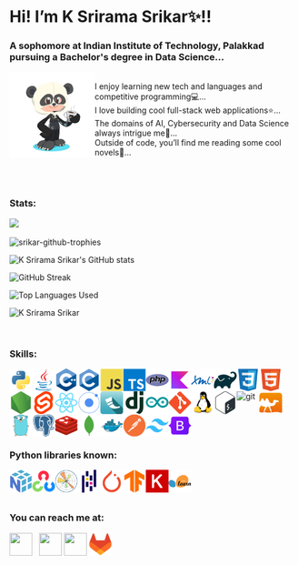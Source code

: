 # Hi! I’m K Srirama Srikar✨!!
<h3> A sophomore at Indian Institute of Technology, Palakkad pursuing a Bachelor's degree in Data Science...</h3>
<div><p> <img width="150" align='left' src="Octocat/octocat-newbetter.png"></p>
<br>
I enjoy learning new tech and languages and competitive programming💻...<br>
I love building cool full-stack web applications⭐...<br>
The domains of AI, Cybersecurity and Data Science always intrigue me🎯...<br>
Outside of code, you’ll find me reading some cool novels📄...<br></div>


<br><br>

### Stats:

![](https://komarev.com/ghpvc/?username=k-srirama-srikar&color=blueviolet&style=plastic&label=PROFILE+VIEWS)
<br>

<!---<p align="left>

![github-stats](https://stats.dooboo.io/api/github-stats?login=k-srirama-srikar)

    
</p>--->

<p align="left"> <img src="https://github-profile-trophy.vercel.app/?username=k-srirama-srikar&theme=darkhub&margin-w=6&title=-Issues,-Reviews" alt="srikar-github-trophies" /></p>


<p align="left">
    <img src="https://github-readme-stats.vercel.app/api?username=k-srirama-srikar&show_icons=true&theme=vision-friendly-dark&border_radius=30" alt="K Srirama Srikar's GitHub stats" />
</p>

<p align="left">
    <img src="https://github-readme-streak-stats.herokuapp.com?user=k-srirama-srikar&theme=highcontrast&border_radius=30" alt="GitHub Streak" />
</p>



<!--- <p align="left"> 
<a href="https://leetcode.com/k_srirama_srikar/"><img width="48%" src="https://leetcode.card.workers.dev/k_srirama_srikar?theme=dark&font=baloo&extension=null&border=2&border_radius=8"></a>
</p> --->


<p align="left">
    <img src="https://github-readme-stats.vercel.app/api/top-langs/?username=k-srirama-srikar&size_weight=0.5&count_weight=0.5&theme=vision-friendly-dark&langs_count=12&layout=donut-vertical&border_radius=30&hide=G-code,Gnuplot" alt="Top Languages Used" />
</p>

<p align="left">
<img src="https://github-profile-summary-cards.vercel.app/api/cards/profile-details?username=k-srirama-srikar&theme=nord_dark&borderradius=30" alt="K Srirama Srikar" />
</p>



<br>


### Skills:
<div>
    <a href="https://www.python.org/" target="_blank" rel="noreferrer"><img align="left" alt="python" width="40px" height="40px" src="https://raw.githubusercontent.com/devicons/devicon/6910f0503efdd315c8f9b858234310c06e04d9c0/icons/python/python-original.svg" /></a>
    <a href="https://www.java.com/en/" target="_blank" rel="noreferrer"><img align="left" alt="java" width="40px"  height="40px" src="https://github.com/devicons/devicon/blob/master/icons/java/java-original.svg" /></a>
    <a href="https://gcc.gnu.org/" target="_blank" rel="noreferrer"><img align="left" alt="cpp" width="40px" height="40px"  src="https://github.com/devicons/devicon/blob/master/icons/cplusplus/cplusplus-original.svg" /></a>
    <a href="https://gcc.gnu.org/" target="_blank" rel="noreferrer"><img align="left" alt="c" width="40px" src="https://github.com/devicons/devicon/blob/master/icons/c/c-original.svg" /></a><a href="https://developer.mozilla.org/en-US/docs/Web/JavaScript" target="_blank" rel="noreferrer"><img align="left" alt="js" width="40px" height="40px"  src="https://github.com/devicons/devicon/blob/master/icons/javascript/javascript-original.svg" /></a>
    <a href="https://www.typescriptlang.org/" target="_blank" rel="noreferrer"><img align="left" alt="ts" width="40px" height="40px"  src="https://github.com/devicons/devicon/blob/master/icons/typescript/typescript-original.svg" /></a>
    <a href="https://php.net" target="_blank" rel="noreferrer"><img align="left" alt="php" width="40px" height="40px"  src="https://github.com/devicons/devicon/blob/master/icons/php/php-original.svg" /></a>
    <a href="https://kotlinlang.org/" target="_blank" rel="noreferrer"><img align="left" alt="kotlin" width="40px" height="40px"  src="https://github.com/devicons/devicon/blob/master/icons/kotlin/kotlin-original.svg" /></a>
    <a href="https://developer.mozilla.org/en-US/docs/Web/XML" target="_blank" rel="noreferrer"><img align="left" alt="xml" width="40px"  height="40px" src="https://github.com/devicons/devicon/blob/master/icons/xml/xml-original.svg" /></a>
    <a href="https://gradle.org/" target="_blank" rel="noreferrer"><img align="left" alt="gradle" width="40px" height="40px"  src="https://github.com/devicons/devicon/blob/master/icons/gradle/gradle-original.svg" /></a>
    <a href="https://developer.mozilla.org/en-US/docs/Web/CSS" target="_blank" rel="noreferrer"><img align="left" alt="css" width="40px"  height="40px" src="https://github.com/devicons/devicon/blob/master/icons/css3/css3-original.svg" /></a>
    <a href="https://developer.mozilla.org/en-US/docs/Web/HTML" target="_blank" rel="noreferrer"><img align="left" alt="html" width="40px"  height="40px" src="https://github.com/devicons/devicon/blob/master/icons/html5/html5-original.svg" /></a>
    <a href="https://nodejs.org/en" target="_blank" rel="noreferrer"><img align="left" alt="nodejs" width="40px"  height="40px" src="https://github.com/devicons/devicon/blob/master/icons/nodejs/nodejs-original.svg" /></a>
    <a href="https://svelte.dev/" target="_blank" rel="noreferrer"><img align="left" alt="svelte" width="40px" src="https://github.com/devicons/devicon/blob/master/icons/svelte/svelte-original.svg" /></a>
    <a href="https://react.dev/" target="_blank" rel="noreferrer"><img align="left" alt="ionic" width="40px"  height="40px" src="https://github.com/devicons/devicon/blob/master/icons/react/react-original.svg" /></a>
    <a href="https://ionicframework.com/" target="_blank" rel="noreferrer"><img align="left" alt="ionic" width="40px"  height="40px" src="https://github.com/devicons/devicon/blob/master/icons/ionic/ionic-original.svg" /></a>
    <a href="https://flask.palletsprojects.com/en/3.0.x/" target="_blank" rel="noreferrer"><img align="left" alt="flask" width="40px" height="40px"  src="flask.png" /></a>
    <a href="https://www.djangoproject.com/" target="_blank" rel="noreferrer"><img align="left" alt="django" width="40px" height="40px"  src="https://github.com/devicons/devicon/blob/master/icons/django/django-plain.svg" /></a>
    <a href="https://www.arduino.cc/" target="_blank" rel="noreferrer"><img align="left" alt="arduino" width="40px"  height="40px" src="https://github.com/devicons/devicon/blob/master/icons/arduino/arduino-original.svg" /></a>
    <a href="https://git-scm.com/" target="_blank" rel="noreferrer"><img align="left" alt="git" width="40px" height="40px"  src="https://github.com/devicons/devicon/blob/master/icons/git/git-original.svg" /></a>
    <a href="https://www.linux.org/" target="_blank" rel="noreferrer"><img align="left" alt="git" width="40px" height="40px"  src="https://github.com/devicons/devicon/blob/master/icons/linux/linux-original.svg" /></a>
    <a href="https://www.gnu.org/software/bash/" target="_blank" rel="noreferrer"><img align="left" alt="git" width="40px" height="40px"  src="https://github.com/devicons/devicon/blob/master/icons/bash/bash-original.svg" /></a>
    <a href="https://www.rust-lang.org/" target="_blank" rel="noreferrer"><img align="left" alt="git" width="40px" height="40px"  src="https://www.rust-lang.org/logos/rust-logo-512x512.png" /></a>
    <a href="https://ocaml.org/" target="_blank" rel="noreferrer"><img align="left" alt="git" width="40px" height="40px"  src="https://github.com/devicons/devicon/blob/master/icons/ocaml/ocaml-original.svg" /></a>
    <a href="https://go.dev/" target="_blank" rel="noreferrer"><img align="left" alt="go" width="40px" height="40px"  src="https://github.com/devicons/devicon/blob/master/icons/go/go-original.svg" /></a>
    <a href="https://www.postgresql.org/" target="_blank" rel="noreferrer"><img align="left" alt="postgres" width="40px" height="40px"  src="https://github.com/devicons/devicon/blob/master/icons/postgresql/postgresql-plain.svg" /></a>
    <a href="https://redis.io/" target="_blank" rel="noreferrer"><img align="left" alt="redis" width="40px" height="40px"  src="https://github.com/devicons/devicon/blob/master/icons/redis/redis-original.svg" /></a>
    <a href="https://www.mongodb.com/" target="_blank" rel="noreferrer"><img align="left" alt="mongodb" width="40px" height="40px"  src="https://github.com/devicons/devicon/blob/master/icons/mongodb/mongodb-plain.svg" /></a>
    <a href="https://www.docker.com/" target="_blank" rel="noreferrer"><img align="left" alt="docker" width="40px" height="40px"  src="https://github.com/devicons/devicon/blob/master/icons/docker/docker-original.svg" /></a>
    <a href="https://www.postman.com/" target="_blank" rel="noreferrer"><img align="left" alt="postman" width="40px" height="40px"  src="https://github.com/devicons/devicon/blob/master/icons/postman/postman-original.svg" /></a>
    <a href="https://tailwindcss.com/" target="_blank" rel="noreferrer"><img align="left" alt="tailwind" width="40px" height="40px"  src="https://github.com/devicons/devicon/blob/master/icons/tailwindcss/tailwindcss-original.svg" /></a>
    <a href="https://getbootstrap.com/" target="_blank" rel="noreferrer"><img align="left" alt="bootstrap" width="40px" height="40px"  src="https://github.com/devicons/devicon/blob/master/icons/bootstrap/bootstrap-original.svg" /></a>
</div>

<br><br>
<br>
<br><br>
<br><br>
### Python libraries known:
<div><p align="left">
<a href="https://numpy.org/"><img align="left" alt="numpy" width="40px" height="40px" src="https://github.com/devicons/devicon/blob/master/icons/numpy/numpy-original.svg" /></a>
<a href="https://opencv.org/"><img align="left" alt="opencv" width="40px" height="40px" src="https://github.com/devicons/devicon/blob/master/icons/opencv/opencv-original.svg" /></a>
<a href="https://matplotlib.org/"><img align="left" alt="matplotlib" width="40px" height="40px" src="https://github.com/devicons/devicon/blob/master/icons/matplotlib/matplotlib-original.svg" /></a>
<a href="https://pandas.pydata.org/"><img align="left" alt="pandas" width="40px" height="40px" src="https://github.com/devicons/devicon/blob/master/icons/pandas/pandas-original.svg" /></a>
<a href="https://pytorch.org/"><img align="left" alt="pytorch" width="40px" height="40px" src="https://github.com/devicons/devicon/blob/master/icons/pytorch/pytorch-original.svg" /></a>
<a href="https://www.tensorflow.org/"><img align="left" alt="tensorflow" width="40px" height="40px" src="https://github.com/devicons/devicon/blob/master/icons/tensorflow/tensorflow-original.svg" /></a>
<a href="https://keras.io/"><img align="left" alt="keras" width="40px" height="40px" src="https://github.com/devicons/devicon/blob/master/icons/keras/keras-original.svg" /></a>
<a href="https://scikit-learn.org/stable/"><img align="left" alt="scikit-learn" width="40px" height="40px" src="https://github.com/devicons/devicon/blob/master/icons/scikitlearn/scikitlearn-original.svg" /></a></p></div>

<br>
<br><br>
<h3>You can reach me at:</h3>
<a href="https://discord.com/users/1142830122391572521"><img align="center" src = "https://cdn.prod.website-files.com/6257adef93867e50d84d30e2/636e0a69f118df70ad7828d4_icon_clyde_blurple_RGB.svg" height=40 width=40></a>
&nbsp;
<a href="https://in.linkedin.com/in/kakaraparty-srirama-srikar-b6257b28a"><img align="center" src="https://github.com/rahuldkjain/github-profile-readme-generator/blob/master/src/images/icons/Social/linked-in-alt.svg"height=40 width=40></a>
<a href="https://www.kaggle.com/ksriramasrikar"><img align="center" src="https://github.com/rahuldkjain/github-profile-readme-generator/blob/master/src/images/icons/Social/kaggle.svg"height=40 width=40></a>
<a href="https://www.gitlab.com/ksriramasrikar"><img align="center" src="https://github.com/devicons/devicon/blob/master/icons/gitlab/gitlab-original.svg"height=40 width=40></a>

<!---
k-srirama-srikar/k-srirama-srikar is a ✨ special ✨ repository because its `README.md` (this file) appears on your GitHub profile.
You can click the Preview link to take a look at your changes.
[![Readme Card](https://github-readme-stats.vercel.app/api/pin/?username=k-srirama-srikar&repo=k-srirama-srikar)](https://github.com/k-srirama-srikar/k-srirama-srikar)
--->
